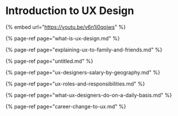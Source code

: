 # Introduction to UX Design

{% embed url="https://youtu.be/v6n1i0qojws" %}



{% page-ref page="what-is-ux-design.md" %}

{% page-ref page="explaining-ux-to-family-and-friends.md" %}

{% page-ref page="untitled.md" %}

{% page-ref page="ux-designers-salary-by-geography.md" %}

{% page-ref page="ux-roles-and-responsibilities.md" %}

{% page-ref page="what-ux-designers-do-on-a-daily-basis.md" %}

{% page-ref page="career-change-to-ux.md" %}



